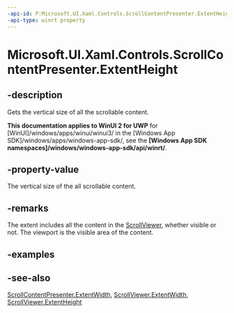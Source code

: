 ```yaml
---
-api-id: P:Microsoft.UI.Xaml.Controls.ScrollContentPresenter.ExtentHeight
-api-type: winrt property
---
```


<!-- Property syntax
public double ExtentHeight { get; }
-->

# Microsoft.UI.Xaml.Controls.ScrollContentPresenter.ExtentHeight

## -description
Gets the vertical size of all the scrollable content.

**This documentation applies to WinUI 2 for UWP** for [WinUI]/windows/apps/winui/winui3/ in the [Windows App SDK]/windows/apps/windows-app-sdk/, see the **[Windows App SDK namespaces]/windows/windows-app-sdk/api/winrt/**.

## -property-value
The vertical size of the all scrollable content.

## -remarks
The extent includes all the content in the [ScrollViewer](scrollviewer.md), whether visible or not. The viewport is the visible area of the content.

## -examples

## -see-also
[ScrollContentPresenter.ExtentWidth](scrollcontentpresenter_extentwidth.md), [ScrollViewer.ExtentWidth](scrollviewer_extentwidth.md), [ScrollViewer.ExtentHeight](scrollviewer_extentheight.md)
